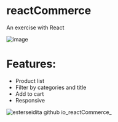 # reactCommerce
An exercise with React

![image](https://user-images.githubusercontent.com/101104738/174445471-524e3dd2-2d89-42ae-a06a-260407974245.png)

# Features:
- Product list
- Filter by categories and title
- Add to cart
- Responsive

![esterseidita github io_reactCommerce_](https://user-images.githubusercontent.com/101104738/174445829-45ea61c3-461f-462a-ad68-14adde27129e.png)
